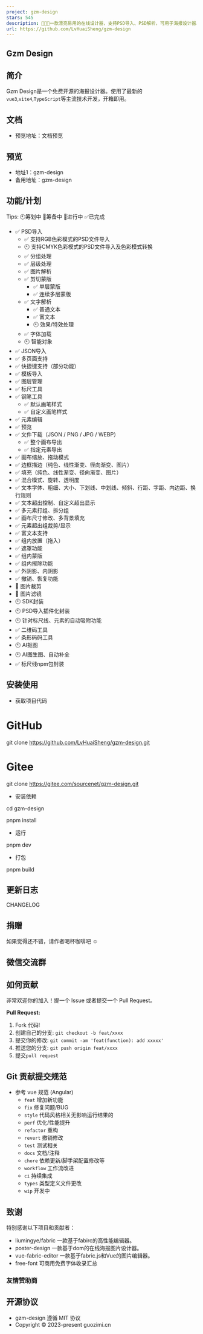 ```yaml
---
project: gzm-design
stars: 545
description: 🚀🚀🚀一款漂亮易用的在线设计器，支持PSD导入、PSD解析，可用于海报设计器、广告设计器、logo设计器、AI创作图片合成器等。常用于生成二维码海报，图片海报，二维码推广海报，图片处理，名片设计，电商产品图，节假日海报等。http://gzm-design-doc.guozimi.cn/
url: https://github.com/LvHuaiSheng/gzm-design
---
```


Gzm Design
----------

简介
--

Gzm Design是一个免费开源的海报设计器。使用了最新的`vue3`,`vite4`,`TypeScript`等主流技术开发，开箱即用。

文档
--

-   预览地址：文档预览

预览
--

-   地址1：gzm-design
-   备用地址：gzm-design

功能/计划
-----

Tips: 🕙筹划中 🔲筹备中 🚧进行中 ✅已完成

-   ✅ PSD导入
    -   ✅ 支持RGB色彩模式的PSD文件导入
    -   🕙 支持CMYK色彩模式的PSD文件导入及色彩模式转换
    -   ✅ 分组处理
    -   ✅ 层级处理
    -   ✅ 图片解析
    -   ✅ 剪切蒙版
        -   ✅ 单层蒙版
        -   ✅ 连续多层蒙版
    -   ✅ 文字解析
        -   ✅ 普通文本
        -   ✅ 富文本
        -   🕙 效果/特效处理
    -   ✅ 字体加载
    -   🕙 智能对象
-   ✅ JSON导入
-   ✅ 多页面支持
-   ✅ 快捷键支持（部分功能）
-   ✅ 模板导入
-   ✅ 图层管理
-   ✅ 标尺工具
-   ✅ 钢笔工具
    -   ✅ 默认画笔样式
    -   ✅ 自定义画笔样式
-   ✅ 元素编辑
-   ✅ 预览
-   ✅ 文件下载（JSON / PNG / JPG / WEBP）
    -   ✅ 整个画布导出
    -   ✅ 指定元素导出
-   ✅ 画布缩放、拖动模式
-   ✅ 边框描边（纯色、线性渐变、径向渐变、图片）
-   ✅ 填充（纯色、线性渐变、径向渐变、图片）
-   ✅ 混合模式、旋转、透明度
-   ✅ 文本字体、粗细、大小、下划线、中划线、倾斜、行距、字距、内边距、换行规则
-   ✅ 文本超出控制、自定义超出显示
-   ✅ 多元素打组、拆分组
-   ✅ 画布尺寸修改、多背景填充
-   ✅ 元素超出组裁剪/显示
-   ✅ 富文本支持
-   ✅ 组内放置（拖入）
-   ✅ 遮罩功能
-   ✅ 组内蒙版
-   ✅ 组内擦除功能
-   ✅ 外阴影、内阴影
-   ✅ 撤销、恢复功能
-   🔲 图片裁剪
-   🔲 图片滤镜
-   🕙 SDK封装
-   🕙 PSD导入插件化封装
-   🕙 针对标尺线、元素的自动吸附功能
-   ✅ 二维码工具
-   ✅ 条形码码工具
-   🕙 AI抠图
-   🕙 AI图生图、自动补全
-   ✅ 标尺线npm包封装

安装使用
----

-   获取项目代码

# GitHub
git clone https://github.com/LvHuaiSheng/gzm-design.git

# Gitee
git clone https://gitee.com/sourcenet/gzm-design.git

-   安装依赖

cd gzm-design

pnpm install

-   运行

pnpm dev

-   打包

pnpm build

更新日志
----

CHANGELOG

捐赠
--

如果觉得还不错，请作者喝杯咖啡吧 ☺

微信交流群
-----

如何贡献
----

非常欢迎你的加入！提一个 Issue 或者提交一个 Pull Request。

**Pull Request:**

1.  Fork 代码!
2.  创建自己的分支: `git checkout -b feat/xxxx`
3.  提交你的修改: `git commit -am 'feat(function): add xxxxx'`
4.  推送您的分支: `git push origin feat/xxxx`
5.  提交`pull request`

Git 贡献提交规范
----------

-   参考 vue 规范 (Angular)
    -   `feat` 增加新功能
    -   `fix` 修复问题/BUG
    -   `style` 代码风格相关无影响运行结果的
    -   `perf` 优化/性能提升
    -   `refactor` 重构
    -   `revert` 撤销修改
    -   `test` 测试相关
    -   `docs` 文档/注释
    -   `chore` 依赖更新/脚手架配置修改等
    -   `workflow` 工作流改进
    -   `ci` 持续集成
    -   `types` 类型定义文件更改
    -   `wip` 开发中

致谢
--

特别感谢以下项目和贡献者：

-   liumingye/fabric 一款基于fabirc的高性能编辑器。
-   poster-design 一款基于dom的在线海报图片设计器。
-   vue-fabric-editor 一款基于fabric.js和Vue的图片编辑器。
-   free-font 可商用免费字体收录汇总

### 友情赞助商

开源协议
----

-   gzm-design 遵循 MIT 协议
-   Copyright © 2023-present guozimi.cn
